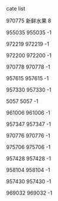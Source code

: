 cate list

970775 新鲜水果 8

955035 955035 -1

972219 972219 -1

972200 972200 -1

970778 970778 -1

957615 957615 -1

957330 957330 -1

5057 5057 -1

961006 961006 -1

957347 957347 -1

970776 970776 -1

975706 975706 -1

957428 957428 -1

958104 958104 -1

957430 957430 -1

969032 969032 -1

